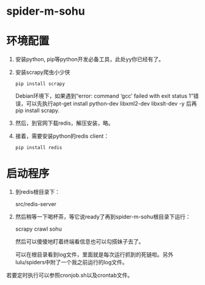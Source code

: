spider-m-sohu
=============

环境配置
============

1. 安装python, pip等python开发必备工具，此处yy你已经有了。

2. 安装scrapy爬虫小少侠

	`pip install scrapy`

   Debian环境下，如果遇到“error: command ‘gcc’ failed with exit status 1”错误，可以先执行apt-get install python-dev libxml2-dev libxslt-dev -y 后再pip install scrapy.

3. 然后，到官网下载redis，解压安装，略。

4. 接着，需要安装python的redis client：

	`pip install redis`

启动程序
==========

1. 到redis根目录下：

	src/redis-server

2. 然后稍等一下喝杯茶，等它说ready了再到spider-m-sohu根目录下运行：

	scrapy crawl sohu

   然后可以傻傻地盯着终端看信息也可以勾搭妹子去了。

   可以在根目录看到log文件，里面就是每次运行抓到的死链啦。另外lulu/spiders中附了一个我之前运行的log文件。

若要定时执行可以参照cronjob.sh以及crontab文件。
